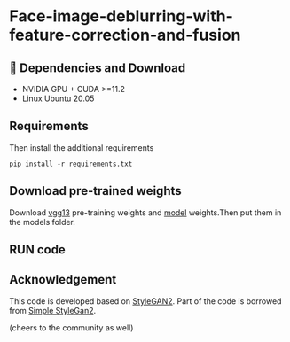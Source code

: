 # Face-image-deblurring-with-feature-correction-and-fusion

## :wrench: Dependencies and Download

- NVIDIA GPU + CUDA >=11.2
- Linux Ubuntu 20.05

## Requirements
Then install the additional requirements
```
pip install -r requirements.txt
```

## Download pre-trained weights
Download [vgg13]() pre-training weights and [model]() weights.Then put them in the models folder.

## RUN code


## Acknowledgement

This code is developed based on [StyleGAN2](https://arxiv.org/abs/1912.04958). Part of the code is borrowed from [Simple StyleGan2]([https://github.com/stylegan-human/StyleGAN-Human](https://github.com/lucidrains/stylegan2-pytorch)https://github.com/lucidrains/stylegan2-pytorch).

(cheers to the community as well)
